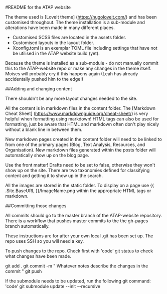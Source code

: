 #README for the ATAP website

The theme used is [LoveIt theme] (https://hugoloveit.com/) and has been customised throughout. The theme installation is a sub-module and alterations have been made in many different places.

- Customised SCSS files are located in the assets folder.
- Customised layouts in the layout folder.
- Xconfig.toml is an exemplar TOML file including settings that have not be utilised in the ATAP website build (yet).

Because the theme is installed as a sub-module - do not manually commit this to the ATAP-website repo or make any changes in the theme itself. Moises will probably cry if this happens again (Leah has already accidentally pushed him to the edge!)

##Adding and changing content

There shouldn't be any more layout changes needed to the site. 

All the content is in markdown files in the content folder. The
[Markdown Cheat Sheet] (https://www.markdownguide.org/cheat-sheet/) is very helpful when formatting using markdown! HTML tags can also be used for formatting, just be aware that HTML and markdown often don't play nicely without a blank line in between them.

New markdown pages created in the content folder will need to be linked to from one of the primary pages (Blog, Text Analysis, Resources, and Organisation). New markdown files generated within the posts folder will automatically show up on the blog page.

Use the front matter! Drafts need to be set to false, otherwise they won't show up on the site. There are two taxonomies defined for classifying content and getting it to show up in the search. 

All the images are stored in the static folder. To display on a page use
{{ .Site.BaseURL }}/ImageName.png within the appropriate HTML tags or markdown.

##Committing those changes

All commits should go to the master branch of the ATAP-website repository. There is a workflow that pushes master commits to the the gh-pages branch automatically.

These instructions are for after your own local .git has been set up. The repo uses SSH so you will need a key.

To push changes to the repo. Check first with 'code' git status 
to check what changes have been made.

git add .
git commit -m " Whatever notes describe the changes in the commit "
git push

If the submodule needs to be updated, run the following git command:
'code' git submodule update --init --recursive

